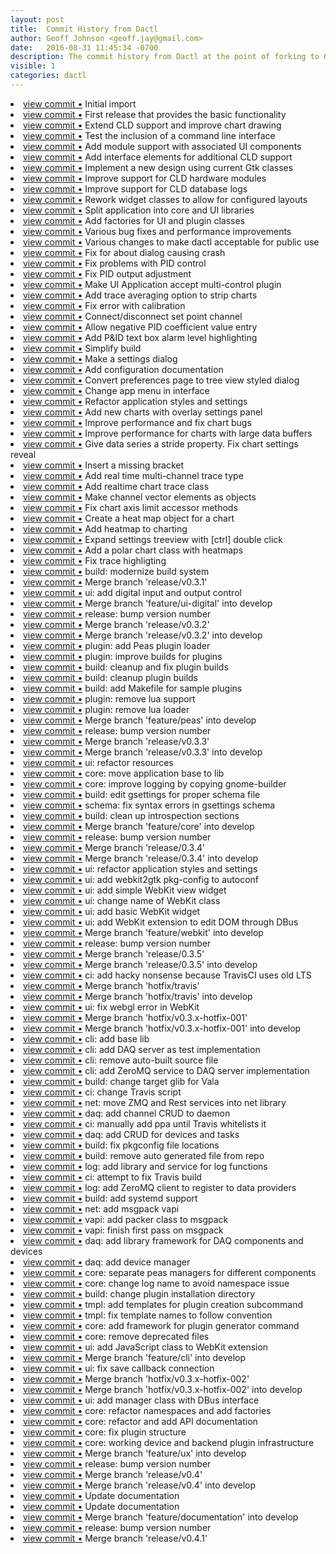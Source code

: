```yaml
---
layout: post
title:  Commit History from Dactl
author: Geoff Johnson <geoff.jay@gmail.com>
date:   2016-08-31 11:45:34 -0700
description: The commit history from Dactl at the point of forking to OpenDCS.
visible: 1
categories: dactl
---
```


<li> <a href="http://github.com/coanda/dactl/commit/6f4243cea8e8d64260dd9e5fb4ad174df672d5bc">view commit &bull;</a> Initial import</li>
<li> <a href="http://github.com/coanda/dactl/commit/bb14ced5e7cdedfcc53b5f8c1a2a9f95cd20293e">view commit &bull;</a> First release that provides the basic functionality</li>
<li> <a href="http://github.com/coanda/dactl/commit/569fb0cead2f3fdcff70b4605a6d47331c602af5">view commit &bull;</a> Extend CLD support and improve chart drawing</li>
<li> <a href="http://github.com/coanda/dactl/commit/1308cbe9140e3cc29396f390d04c8321be527cb8">view commit &bull;</a> Test the inclusion of a command line interface</li>
<li> <a href="http://github.com/coanda/dactl/commit/289600093ba50ee2bba6029332c5b0929d7234ca">view commit &bull;</a> Add module support with associated UI components</li>
<!--break-->
<li> <a href="http://github.com/coanda/dactl/commit/46de3017d9b3be14f97651f1dea6030683718c9f">view commit &bull;</a> Add interface elements for additional CLD support</li>
<li> <a href="http://github.com/coanda/dactl/commit/a6fc43b32adceb1d871d61bc8146b5bc516807fc">view commit &bull;</a> Implement a new design using current Gtk classes</li>
<li> <a href="http://github.com/coanda/dactl/commit/a9a4313a96325971b155b01856aa991ddc1210a8">view commit &bull;</a> Improve support for CLD hardware modules</li>
<li> <a href="http://github.com/coanda/dactl/commit/65e4df60a715c1602fc2641488abeee9948f74e0">view commit &bull;</a> Improve support for CLD database logs</li>
<li> <a href="http://github.com/coanda/dactl/commit/04a47822ae0071bfc3bbcf807f2a8d60b1e3e40f">view commit &bull;</a> Rework widget classes to allow for configured layouts</li>
<li> <a href="http://github.com/coanda/dactl/commit/fceb1311b64865f3e42675e8b1990aebc733c45e">view commit &bull;</a> Split application into core and UI libraries</li>
<li> <a href="http://github.com/coanda/dactl/commit/ad2a068a2fc1130f8dfa6acac7926f49a8129e79">view commit &bull;</a> Add factories for UI and plugin classes</li>
<li> <a href="http://github.com/coanda/dactl/commit/398991599735c88951f8dd27b67b21d58516e639">view commit &bull;</a> Various bug fixes and performance improvements</li>
<li> <a href="http://github.com/coanda/dactl/commit/920a467a2ccdacf98838137c32265e9c340c79d3">view commit &bull;</a> Various changes to make dactl acceptable for public use</li>
<li> <a href="http://github.com/coanda/dactl/commit/921a4ccdf85f9609681dc4d9b0c82d37726b36fa">view commit &bull;</a> Fix for about dialog causing crash</li>
<li> <a href="http://github.com/coanda/dactl/commit/22c804a2f4e3a07a293c73eadac2401d493c0657">view commit &bull;</a> Fix problems with PID control</li>
<li> <a href="http://github.com/coanda/dactl/commit/0ab202acd03e2216e9d990f9fa18273f4c81ab9a">view commit &bull;</a> Fix PID output adjustment</li>
<li> <a href="http://github.com/coanda/dactl/commit/e319657c74d124df288c3763d3853729f05ed335">view commit &bull;</a> Make UI Application accept multi-control plugin</li>
<li> <a href="http://github.com/coanda/dactl/commit/85271f1ddad63555650224876a705a009ffff391">view commit &bull;</a> Add trace averaging option to strip charts</li>
<li> <a href="http://github.com/coanda/dactl/commit/a680a0847dc82d6ee7c9fddfe7b5b04ce212dad0">view commit &bull;</a> Fix error with calibration</li>
<li> <a href="http://github.com/coanda/dactl/commit/02b70621478e9dd471bd9e4cf69acc9a9c943dbd">view commit &bull;</a> Connect/disconnect set point channel</li>
<li> <a href="http://github.com/coanda/dactl/commit/1802c4c2f211a2f0423a1b21bc9038869b4079ff">view commit &bull;</a> Allow negative PID coefficient value entry</li>
<li> <a href="http://github.com/coanda/dactl/commit/6ed86350b18a552b258b7d3bceae7897772bde66">view commit &bull;</a> Add P&ID text box alarm level highlighting</li>
<li> <a href="http://github.com/coanda/dactl/commit/1faf6e6df122887a69109811ce4d7e23782f543c">view commit &bull;</a> Simplify build</li>
<li> <a href="http://github.com/coanda/dactl/commit/3138fc485d7ff95f505f8675a596021902825137">view commit &bull;</a> Make a settings dialog</li>
<li> <a href="http://github.com/coanda/dactl/commit/334ac256142a441f97d98868eff36036f242c08a">view commit &bull;</a> Add configuration documentation</li>
<li> <a href="http://github.com/coanda/dactl/commit/73086a22035e42685f56c4d6652912c4d0407645">view commit &bull;</a> Convert preferences page to tree view styled dialog</li>
<li> <a href="http://github.com/coanda/dactl/commit/1b2b8c49ff25d92a4a986498e4b152822735ab79">view commit &bull;</a> Change app menu in interface</li>
<li> <a href="http://github.com/coanda/dactl/commit/91bd49e3b7c8d83cb4a26738c8f71cb94e51cf42">view commit &bull;</a> Refactor application styles and settings</li>
<li> <a href="http://github.com/coanda/dactl/commit/0fa7a056441e02a2e106c3ef29cf5900bc8bfce6">view commit &bull;</a> Add new charts with overlay settings panel</li>
<li> <a href="http://github.com/coanda/dactl/commit/bc0964171bed2b4f6431983cc123d91b89a5e769">view commit &bull;</a> Improve performance and fix chart bugs</li>
<li> <a href="http://github.com/coanda/dactl/commit/a4e849519008ed34268ce4a0842c3201f2cfd2d5">view commit &bull;</a> Improve performance for charts with large data buffers</li>
<li> <a href="http://github.com/coanda/dactl/commit/0ec6684d1ea3d1dc969fabe0323f5504b8fca969">view commit &bull;</a> Give data series a stride property. Fix chart settings reveal</li>
<li> <a href="http://github.com/coanda/dactl/commit/de71c17dc37d232b208e7564179baad4b65ef196">view commit &bull;</a> Insert a missing bracket</li>
<li> <a href="http://github.com/coanda/dactl/commit/7a207d1ea1e4ad7946edf26874859fe13d65e866">view commit &bull;</a> Add real time multi-channel trace type</li>
<li> <a href="http://github.com/coanda/dactl/commit/cff21fe4ab183dee54738c0bf5585386fbde00e7">view commit &bull;</a> Add realtime chart trace class</li>
<li> <a href="http://github.com/coanda/dactl/commit/302a2fd0a8ac4118623287b800cf025ccb3b70ad">view commit &bull;</a> Make channel vector elements as objects</li>
<li> <a href="http://github.com/coanda/dactl/commit/d981ae1a69c291b94e789ac8f0c7771a63a3f8c6">view commit &bull;</a> Fix chart axis limit accessor methods</li>
<li> <a href="http://github.com/coanda/dactl/commit/30bc2203aeb26a3bcf856408ac9147e02c54ead8">view commit &bull;</a> Create a heat map object for a chart</li>
<li> <a href="http://github.com/coanda/dactl/commit/859faf76d36a653569a426397433874e8c3595d8">view commit &bull;</a> Add heatmap to charting</li>
<li> <a href="http://github.com/coanda/dactl/commit/c501b7f715c21e546f941205f91b2d32d3a9a441">view commit &bull;</a> Expand settings treeview with [ctrl] double click</li>
<li> <a href="http://github.com/coanda/dactl/commit/d35a95faee5d85fd4079e634ed62490e97ffa3bd">view commit &bull;</a> Add a polar chart class with heatmaps</li>
<li> <a href="http://github.com/coanda/dactl/commit/dfd927e500d8c892e86e917c494815d35c6cff2e">view commit &bull;</a> Fix trace highligting</li>
<li> <a href="http://github.com/coanda/dactl/commit/a449843e0584b6428fe7593f04665ae2721b0d43">view commit &bull;</a> build: modernize build system</li>
<li> <a href="http://github.com/coanda/dactl/commit/3c9e2412d9834398cd13ffa2b3d0d76aec770fdd">view commit &bull;</a> Merge branch 'release/v0.3.1'</li>
<li> <a href="http://github.com/coanda/dactl/commit/216105c8eded2c4407f23476a3d5fda30525e2a8">view commit &bull;</a> ui: add digital input and output control</li>
<li> <a href="http://github.com/coanda/dactl/commit/403f81f1a0aca03ee8f942af7472876156f12be3">view commit &bull;</a> Merge branch 'feature/ui-digital' into develop</li>
<li> <a href="http://github.com/coanda/dactl/commit/46af79e458d985e88b12c87e0dc79fba2fcba545">view commit &bull;</a> release: bump version number</li>
<li> <a href="http://github.com/coanda/dactl/commit/7db85ccd66ea8c6e0184200ad1ac45f386a244ca">view commit &bull;</a> Merge branch 'release/v0.3.2'</li>
<li> <a href="http://github.com/coanda/dactl/commit/4d2406354676f2579f872223ac5813864aa82b10">view commit &bull;</a> Merge branch 'release/v0.3.2' into develop</li>
<li> <a href="http://github.com/coanda/dactl/commit/cb1fc8adc553af54e9a712f62ae5dd6c9ee54ff7">view commit &bull;</a> plugin: add Peas plugin loader</li>
<li> <a href="http://github.com/coanda/dactl/commit/afcc8c2652da28b02e89ef9c1b8c6945214c94ee">view commit &bull;</a> plugin: improve builds for plugins</li>
<li> <a href="http://github.com/coanda/dactl/commit/5b4521df7f68bff7c7296fd342fc12064a8c94a8">view commit &bull;</a> build: cleanup and fix plugin builds</li>
<li> <a href="http://github.com/coanda/dactl/commit/54e4ee29e62a3ad0bcbcbd56604a63ee7fd0b39f">view commit &bull;</a> build: cleanup plugin builds</li>
<li> <a href="http://github.com/coanda/dactl/commit/8ee40a5cea3a9d60b7329789efdf675cac919c03">view commit &bull;</a> build: add Makefile for sample plugins</li>
<li> <a href="http://github.com/coanda/dactl/commit/2bd004e9c6e551c4cbb5c721305e653bb2483823">view commit &bull;</a> plugin: remove lua support</li>
<li> <a href="http://github.com/coanda/dactl/commit/9fcd1f6686f7d39b2c9c35c693417f8f1a34cec7">view commit &bull;</a> plugin: remove lua loader</li>
<li> <a href="http://github.com/coanda/dactl/commit/94aa805999401b77cf480fa9483fe4334d76f95d">view commit &bull;</a> Merge branch 'feature/peas' into develop</li>
<li> <a href="http://github.com/coanda/dactl/commit/92cecbe66d54129fb31476930299adbd66f73026">view commit &bull;</a> release: bump version number</li>
<li> <a href="http://github.com/coanda/dactl/commit/ccaac1f9999e0e9f326778a3e5c5e7c84f93efb4">view commit &bull;</a> Merge branch 'release/v0.3.3'</li>
<li> <a href="http://github.com/coanda/dactl/commit/8176c591663605805fa869cab44999e75e206458">view commit &bull;</a> Merge branch 'release/v0.3.3' into develop</li>
<li> <a href="http://github.com/coanda/dactl/commit/6d5965b29087e4d366cd21311a949fd29dc0202c">view commit &bull;</a> ui: refactor resources</li>
<li> <a href="http://github.com/coanda/dactl/commit/b1bd0b8b16e59b37ecce2deaf82544fdcc6378b9">view commit &bull;</a> core: move application base to lib</li>
<li> <a href="http://github.com/coanda/dactl/commit/3066f796dfbd2cbb73d9a46706da715cfdfa9bf6">view commit &bull;</a> core: improve logging by copying gnome-builder</li>
<li> <a href="http://github.com/coanda/dactl/commit/4e2c4de7c9f76bd3bf937e35e232ae930fa1dc0a">view commit &bull;</a> build: edit gsettings for proper schema file</li>
<li> <a href="http://github.com/coanda/dactl/commit/92c156b4e1e5bf61ca5554010d0f0daf1584bdc2">view commit &bull;</a> schema: fix syntax errors in gsettings schema</li>
<li> <a href="http://github.com/coanda/dactl/commit/125f7e53a52fcf0b150570f1a7c0e9c7e91f8e7e">view commit &bull;</a> build: clean up introspection sections</li>
<li> <a href="http://github.com/coanda/dactl/commit/73098accf4b1b217f6cc347ea483f6def0c74ee9">view commit &bull;</a> Merge branch 'feature/core' into develop</li>
<li> <a href="http://github.com/coanda/dactl/commit/aa67b0b2a154a5b57aaaba3fca7cc0325756965a">view commit &bull;</a> release: bump version number</li>
<li> <a href="http://github.com/coanda/dactl/commit/b26721c8c289e7090e749280ce817f524dcfeec8">view commit &bull;</a> Merge branch 'release/0.3.4'</li>
<li> <a href="http://github.com/coanda/dactl/commit/676019c8af7a17562b338709629369e5c2c275e8">view commit &bull;</a> Merge branch 'release/0.3.4' into develop</li>
<li> <a href="http://github.com/coanda/dactl/commit/b1e28db98fe7057162e2ce36ca9a655a07c98f01">view commit &bull;</a> ui: refactor application styles and settings</li>
<li> <a href="http://github.com/coanda/dactl/commit/61dce064ea238f95260cd90ad2f35ef73c7eaa9d">view commit &bull;</a> ui: add webkit2gtk pkg-config to autoconf</li>
<li> <a href="http://github.com/coanda/dactl/commit/6837a74bf126e460163faac425b78f82cbf8bd07">view commit &bull;</a> ui: add simple WebKit view widget</li>
<li> <a href="http://github.com/coanda/dactl/commit/a3be3550593b26e8ae12c6f2d38b9313727e6133">view commit &bull;</a> ui: change name of WebKit class</li>
<li> <a href="http://github.com/coanda/dactl/commit/339dc66091b63bc7fd1450e5d59fb1a7dd96f96c">view commit &bull;</a> ui: add basic WebKit widget</li>
<li> <a href="http://github.com/coanda/dactl/commit/a5a1d66e2a3a6f9eda149b2eeb73ac4b82eea330">view commit &bull;</a> ui: add WebKit extension to edit DOM through DBus</li>
<li> <a href="http://github.com/coanda/dactl/commit/29e5a598a2515903b8396442d93702559db48fa7">view commit &bull;</a> Merge branch 'feature/webkit' into develop</li>
<li> <a href="http://github.com/coanda/dactl/commit/528c2529d508d3fc6e89019141abd88305fd709a">view commit &bull;</a> release: bump version number</li>
<li> <a href="http://github.com/coanda/dactl/commit/aa73819e462ee4d661167f75d2f5ea1953e64462">view commit &bull;</a> Merge branch 'release/0.3.5'</li>
<li> <a href="http://github.com/coanda/dactl/commit/09a2c145b562a702784876b67ad8de67620e9072">view commit &bull;</a> Merge branch 'release/0.3.5' into develop</li>
<li> <a href="http://github.com/coanda/dactl/commit/d5971d5494e8c655152941b221a6ad6d9fa28a47">view commit &bull;</a> ci: add hacky nonsense because TravisCI uses old LTS</li>
<li> <a href="http://github.com/coanda/dactl/commit/ed299f5d41aedc3e2b61b0ea470f54b6cd110ba0">view commit &bull;</a> Merge branch 'hotfix/travis'</li>
<li> <a href="http://github.com/coanda/dactl/commit/ef54fab6d5626b68ff45cfaa7e6707e549085e25">view commit &bull;</a> Merge branch 'hotfix/travis' into develop</li>
<li> <a href="http://github.com/coanda/dactl/commit/32c587fa8c834cbdcdafbf4dff5accd41cdc2040">view commit &bull;</a> ui: fix webgl error in WebKit</li>
<li> <a href="http://github.com/coanda/dactl/commit/bc90ddbf0aa8c54f4d820aed77c35bd0707f760a">view commit &bull;</a> Merge branch 'hotfix/v0.3.x-hotfix-001'</li>
<li> <a href="http://github.com/coanda/dactl/commit/a74877f2ba60aa977f64b7df5c97dc2b31dfce73">view commit &bull;</a> Merge branch 'hotfix/v0.3.x-hotfix-001' into develop</li>
<li> <a href="http://github.com/coanda/dactl/commit/b850133439ff3cca8bd92ab5ec97aa9f70017d15">view commit &bull;</a> cli: add base lib</li>
<li> <a href="http://github.com/coanda/dactl/commit/718ba8200c4507d2d0559c9784ea4637379d3f8f">view commit &bull;</a> cli: add DAQ server as test implementation</li>
<li> <a href="http://github.com/coanda/dactl/commit/903f3c5fb08220ae647bca84d518d2ab4b94e59a">view commit &bull;</a> cli: remove auto-built source file</li>
<li> <a href="http://github.com/coanda/dactl/commit/d2a019665d4be534f1f1984bafe28972fd073b84">view commit &bull;</a> cli: add ZeroMQ service to DAQ server implementation</li>
<li> <a href="http://github.com/coanda/dactl/commit/849a602a60b1c8c6974554ad246b616605bd72a8">view commit &bull;</a> build: change target glib for Vala</li>
<li> <a href="http://github.com/coanda/dactl/commit/3cef40ff2c7f7a00640ea0600189ae74dcb76aa6">view commit &bull;</a> ci: change Travis script</li>
<li> <a href="http://github.com/coanda/dactl/commit/913b388e7fc3f670d8a9afbfe4cfdb2d5fc47099">view commit &bull;</a> net: move ZMQ and Rest services into net library</li>
<li> <a href="http://github.com/coanda/dactl/commit/0ba08e311931d677d3d713309a4bec0c6132c8ad">view commit &bull;</a> daq: add channel CRUD to daemon</li>
<li> <a href="http://github.com/coanda/dactl/commit/d638555ccced79e5c4b8e70c9a28feae6477cc9c">view commit &bull;</a> ci: manually add ppa until Travis whitelists it</li>
<li> <a href="http://github.com/coanda/dactl/commit/5affe76f7e893940ee7125ea6bc3ae97ea2c67de">view commit &bull;</a> daq: add CRUD for devices and tasks</li>
<li> <a href="http://github.com/coanda/dactl/commit/38f9e56bce35441f6d402659c3cd234bd03c664a">view commit &bull;</a> build: fix pkgconfig file locations</li>
<li> <a href="http://github.com/coanda/dactl/commit/0823346f70a54dbbe9db9c4019045e0fbbb00824">view commit &bull;</a> build: remove auto generated file from repo</li>
<li> <a href="http://github.com/coanda/dactl/commit/5a80ba678b549263836a8f37cfb9c95de3e7a2e7">view commit &bull;</a> log: add library and service for log functions</li>
<li> <a href="http://github.com/coanda/dactl/commit/9f8fb07ae2229e6f5648417f9739eb7bb5c8d883">view commit &bull;</a> ci: attempt to fix Travis build</li>
<li> <a href="http://github.com/coanda/dactl/commit/fb497d79532214a6d376691a5f26ef16efa3c2d1">view commit &bull;</a> log: add ZeroMQ client to register to data providers</li>
<li> <a href="http://github.com/coanda/dactl/commit/5ec94f9616289c9d3d2e838ffb4b2989e47f5f5f">view commit &bull;</a> build: add systemd support</li>
<li> <a href="http://github.com/coanda/dactl/commit/74a06dbfaa9f0faa691a001d0e50975848d14e66">view commit &bull;</a> net: add msgpack vapi</li>
<li> <a href="http://github.com/coanda/dactl/commit/19d891b6fac78df2745073abcf712958f3aea23c">view commit &bull;</a> vapi: add packer class to msgpack</li>
<li> <a href="http://github.com/coanda/dactl/commit/33f74233cdf519fe54e707241be48cf52c7a04f5">view commit &bull;</a> vapi: finish first pass on msgpack</li>
<li> <a href="http://github.com/coanda/dactl/commit/63a2d16a7b5df6fe46e690bd3551f9d1eb1b1378">view commit &bull;</a> daq: add library framework for DAQ components and devices</li>
<li> <a href="http://github.com/coanda/dactl/commit/a61413b774e1452a1027b7d2fe4960850148b4ff">view commit &bull;</a> daq: add device manager</li>
<li> <a href="http://github.com/coanda/dactl/commit/99b265cf130f43f02c8be092845a395bb63f2e56">view commit &bull;</a> core: separate peas managers for different components</li>
<li> <a href="http://github.com/coanda/dactl/commit/d1da06ca3abea4125ed2ef2b9a8b4b7671701683">view commit &bull;</a> core: change log name to avoid namespace issue</li>
<li> <a href="http://github.com/coanda/dactl/commit/e7edd7a7dfa0b583c3482cf881484330350acab5">view commit &bull;</a> build: change plugin installation directory</li>
<li> <a href="http://github.com/coanda/dactl/commit/c43fd9e5bf2916f60f38c2fa8d0c852eeaf124b4">view commit &bull;</a> tmpl: add templates for plugin creation subcommand</li>
<li> <a href="http://github.com/coanda/dactl/commit/14e43fd890ed9586a7c6b31d28260c2ef1ae44d9">view commit &bull;</a> tmpl: fix template names to follow convention</li>
<li> <a href="http://github.com/coanda/dactl/commit/401fb00fd946b7c0b26bcaca1f52e07ed46384f6">view commit &bull;</a> core: add framework for plugin generator command</li>
<li> <a href="http://github.com/coanda/dactl/commit/c16f5179fab83d36e393c3c4e04dd9f8445009e1">view commit &bull;</a> core: remove deprecated files</li>
<li> <a href="http://github.com/coanda/dactl/commit/6f9a670a3fc2847031a1ab0245577c6771244c71">view commit &bull;</a> ui: add JavaScript class to WebKit extension</li>
<li> <a href="http://github.com/coanda/dactl/commit/816f099d0b9113383310ba3857a8a88491d7c5fe">view commit &bull;</a> Merge branch 'feature/cli' into develop</li>
<li> <a href="http://github.com/coanda/dactl/commit/9beb2eaddc982ee200cb7c0ecca52431df7b4737">view commit &bull;</a> ui: fix save callback connection</li>
<li> <a href="http://github.com/coanda/dactl/commit/29d6a7fc857a0e6b77486fe87ddba9fa6dd318a0">view commit &bull;</a> Merge branch 'hotfix/v0.3.x-hotfix-002'</li>
<li> <a href="http://github.com/coanda/dactl/commit/4ac46c03c96325f002e8dfbc7a04059e1e52fecd">view commit &bull;</a> Merge branch 'hotfix/v0.3.x-hotfix-002' into develop</li>
<li> <a href="http://github.com/coanda/dactl/commit/f24b041a5941019a49bd7bc0139e603bb02a9a34">view commit &bull;</a> ui: add manager class with DBus interface</li>
<li> <a href="http://github.com/coanda/dactl/commit/78b39bb2db90eb3086e4a0afbd413c928183d71e">view commit &bull;</a> core: refactor namespaces and add factories</li>
<li> <a href="http://github.com/coanda/dactl/commit/71876c5f9c996ea84e7d440477d40fa2dc1ec4a7">view commit &bull;</a> core: refactor and add API documentation</li>
<li> <a href="http://github.com/coanda/dactl/commit/437baabfd7c9cd6ee2524e661bf65e62289c6c5e">view commit &bull;</a> core: fix plugin structure</li>
<li> <a href="http://github.com/coanda/dactl/commit/c60a9cfc831880b22c181065ecbc88ad280b9604">view commit &bull;</a> core: working device and backend plugin infrastructure</li>
<li> <a href="http://github.com/coanda/dactl/commit/3c7e8215bd67afa6a448d7ef9aef94c0d32eb421">view commit &bull;</a> Merge branch 'feature/ux' into develop</li>
<li> <a href="http://github.com/coanda/dactl/commit/305046fa0cc2dcb9096b2c20701b5667a5a08453">view commit &bull;</a> release: bump version number</li>
<li> <a href="http://github.com/coanda/dactl/commit/b1f63d6d8b2e9a7e025d15b403b4fab4352b6d42">view commit &bull;</a> Merge branch 'release/v0.4'</li>
<li> <a href="http://github.com/coanda/dactl/commit/95d67fb38bef597ae12c889529a868616c5e25e1">view commit &bull;</a> Merge branch 'release/v0.4' into develop</li>
<li> <a href="http://github.com/coanda/dactl/commit/d028bb4502e05b4b494d8b04868dd74c5469f804">view commit &bull;</a> Update documentation</li>
<li> <a href="http://github.com/coanda/dactl/commit/f1686098c6cba7604fd57144e3ae591bf9a15ffe">view commit &bull;</a> Update documentation</li>
<li> <a href="http://github.com/coanda/dactl/commit/ec617b5c4b9a031c4f74400b4ceb4267ef2e7e92">view commit &bull;</a> Merge branch 'feature/documentation' into develop</li>
<li> <a href="http://github.com/coanda/dactl/commit/7144d97d70dac72d3db80d40970f88b6dcad7121">view commit &bull;</a> release: bump version number</li>
<li> <a href="http://github.com/coanda/dactl/commit/05473d5016f42c7cc7b2b847b8d88fb438060673">view commit &bull;</a> Merge branch 'release/v0.4.1'</li>
